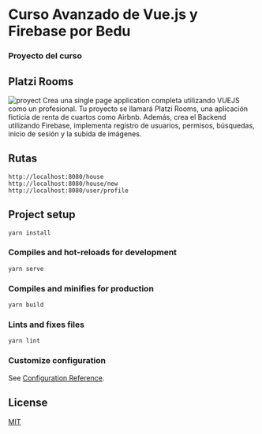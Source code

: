 # Curso Avanzado de Vue.js y Firebase por Bedu

### Proyecto del curso
## Platzi Rooms
![proyect](https://static.platzi.com/media/landing-projects/Proyecto-vue-js-avanzado.png)
Crea una single page application completa utilizando VUEJS como un profesional. Tu proyecto se llamará Platzi Rooms, una aplicación ficticia de renta de cuartos como Airbnb. Además, crea el Backend utilizando Firebase, implementa registro de usuarios, permisos, búsquedas, inicio de sesión y la subida de imágenes.

## Rutas
```
http://localhost:8080/house
http://localhost:8080/house/new
http://localhost:8080/user/profile
```
## Project setup
```
yarn install
```

### Compiles and hot-reloads for development
```
yarn serve
```

### Compiles and minifies for production
```
yarn build
```

### Lints and fixes files
```
yarn lint
```

### Customize configuration
See [Configuration Reference](https://cli.vuejs.org/config/).

## License
[MIT](https://choosealicense.com/licenses/mit/)

